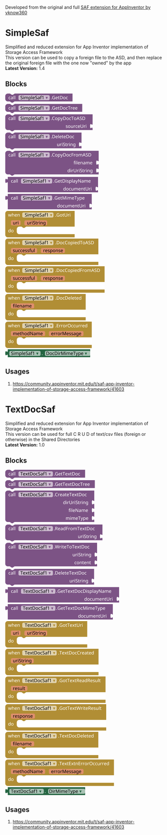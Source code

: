 Developed from the original and full [SAF extension for AppInventor by vknow360]([url](https://github.com/vknow360/SAF))

# SimpleSaf
Simplified and reduced extension for App Inventor implementation of Storage Access Framework <br>
This version can be used to copy a foreign file to the ASD, and then replace the original foreign file with the one now "owned" by the app<br>
**Latest Version:** 1.4

## Blocks
<img src="https://github.com/TIMAI2/SimpleSaf/blob/main/images/simplesaf/GetDoc_Method.png"/><br>
<img src="https://github.com/TIMAI2/SimpleSaf/blob/main/images/simplesaf/GetDocTree_Method.png"/><br>
<img src="https://github.com/TIMAI2/SimpleSaf/blob/main/images/simplesaf/CopyDocToASD_Method.png"/><br>
<img src="https://github.com/TIMAI2/SimpleSaf/blob/main/images/simplesaf/DeleteDoc_Method.png"/><br>
<img src="https://github.com/TIMAI2/SimpleSaf/blob/main/images/simplesaf/CopyDocFromASD_Method.png"/><br>
<img src="https://github.com/TIMAI2/SimpleSaf/blob/main/images/simplesaf/GetDisplayName_Method.png"/><br>
<img src="https://github.com/TIMAI2/SimpleSaf/blob/main/images/simplesaf/GetMimeType_Method.png"/><br>
<img src="https://github.com/TIMAI2/SimpleSaf/blob/main/images/simplesaf/GotUri_Event.png"/><br>
<img src="https://github.com/TIMAI2/SimpleSaf/blob/main/images/simplesaf/DocCopiedToASD_Event.png"/><br>
<img src="https://github.com/TIMAI2/SimpleSaf/blob/main/images/simplesaf/DocCopiedFromASD_Event.png"/><br>
<img src="https://github.com/TIMAI2/SimpleSaf/blob/main/images/simplesaf/DocDeleted_Event.png"/><br>
<img src="https://github.com/TIMAI2/SimpleSaf/blob/main/images/simplesaf/ErrorOccurred_Event.png"/><br>
<img src="https://github.com/TIMAI2/SimpleSaf/blob/main/images/simplesaf/DocDirMimeType_Get_Property.png"/><br>

## Usages
1) https://community.appinventor.mit.edu/t/saf-app-inventor-implementation-of-storage-access-framework/41603

# TextDocSaf
Simplified and reduced extension for App Inventor implementation of Storage Access Framework <br>
This version can be used for full C R U D of text/csv files (foreign or otherwise) in the Shared Directories<br>
**Latest Version:** 1.0

## Blocks
<img src="https://github.com/TIMAI2/SimpleSaf/blob/main/images/textdocsaf/GetTextDoc_Method.png"/><br>
<img src="https://github.com/TIMAI2/SimpleSaf/blob/main/images/textdocsaf/GetTextDocTree_Method.png"/><br>
<img src="https://github.com/TIMAI2/SimpleSaf/blob/main/images/textdocsaf/CreateTextDoc_Method.png"/><br>
<img src="https://github.com/TIMAI2/SimpleSaf/blob/main/images/textdocsaf/ReadFromTextDoc_Method.png"/><br>
<img src="https://github.com/TIMAI2/SimpleSaf/blob/main/images/textdocsaf/WriteToTextDoc_Method.png"/><br>
<img src="https://github.com/TIMAI2/SimpleSaf/blob/main/images/textdocsaf/DeleteTextDoc_Method.png"/><br>
<img src="https://github.com/TIMAI2/SimpleSaf/blob/main/images/textdocsaf/GetTextDocDisplayName_Method.png"/><br>
<img src="https://github.com/TIMAI2/SimpleSaf/blob/main/images/textdocsaf/GetTextDocMimeType_Method.png"/><br>
<img src="https://github.com/TIMAI2/SimpleSaf/blob/main/images/textdocsaf/GotTextUri_Event.png"/><br>
<img src="https://github.com/TIMAI2/SimpleSaf/blob/main/images/textdocsaf/TextDocCreated_Event.png"/><br>
<img src="https://github.com/TIMAI2/SimpleSaf/blob/main/images/textdocsaf/GotTextReadResult_Event.png"/><br>
<img src="https://github.com/TIMAI2/SimpleSaf/blob/main/images/textdocsaf/GotTextWriteResult_Event.png"/><br>
<img src="https://github.com/TIMAI2/SimpleSaf/blob/main/images/textdocsaf/TextDocDeleted_Event.png"/><br>
<img src="https://github.com/TIMAI2/SimpleSaf/blob/main/images/textdocsaf/TextExtnErrorOccurred_Event.png"/><br>
<img src="https://github.com/TIMAI2/SimpleSaf/blob/main/images/textdocsaf/DirMimeType_Get_Property.png"/><br>



## Usages
1) https://community.appinventor.mit.edu/t/saf-app-inventor-implementation-of-storage-access-framework/41603




